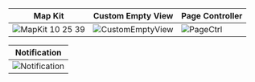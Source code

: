 | Map Kit | Custom Empty View | Page Controller |
|---------|-------------------|-----------------|
|![MapKit 10 25 39](https://user-images.githubusercontent.com/38347138/127763020-7c0e37d0-be0e-4116-93bf-162164949f3c.gif)|![CustomEmptyView](https://user-images.githubusercontent.com/38347138/127927874-b939a26f-6e0e-4014-9362-ab1bb4cdb7fb.gif)|![PageCtrl](https://user-images.githubusercontent.com/38347138/127873423-5ea2160c-4534-43f4-8b12-9dca7d20a527.gif)

| Notification |
|--------------|
|![Notification](https://user-images.githubusercontent.com/38347138/127896126-116e21d7-7bc0-4bb3-b475-38c1ebe5f431.gif)
